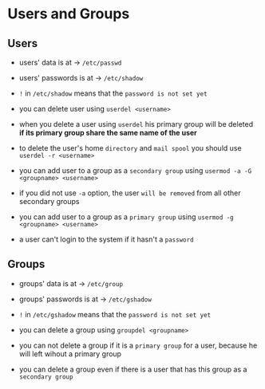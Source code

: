 # Users and Groups

## Users

- users' data is at $\to$ `/etc/passwd`

- users' passwords is at $\to$ `/etc/shadow`

- `!` in `/etc/shadow` means that the `password is not set yet`

- you can delete user using `userdel <username>`

- when you delete a user using `userdel` his primary group will be deleted **if its primary group share the same name of the user**

- to delete the user's home `directory` and `mail spool` you should use `userdel -r <username>`

- you can add user to a group as a `secondary group` using `usermod -a -G <groupname> <username>`

- if you did not use `-a` option, the user `will be removed` from all other secondary groups

- you can add user to a group as a `primary group` using `usermod -g <groupname> <username>`

- a user can't login to the system if it hasn't a `password`

## Groups

- groups' data is at $\to$ `/etc/group`

- groups' passwords is at $\to$ `/etc/gshadow`

- `!` in `/etc/gshadow` means that the `password is not set yet`

- you can delete a group using `groupdel <groupname>`

- you can not delete a group if it is a `primary group` for a user, because he will left wihout a primary group

- you can delete a group even if there is a user that has this group as a `secondary group`
